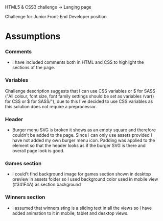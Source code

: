 HTML5 & CSS3 challenge -> Langing page

Challenge for Junior Front-End Developer position

<h1>Assumptions</h1>

<h3>Comments</h3>

- I have included comments both in HTML and CSS to highlight the sections of the page. 

<h3>Variables</h3>

Challenge description suggests that I can use CSS variables or $ for SASS ("All colour, font size, font family settings should be set as variables /var() for CSS or $ for SASS/"), due to this I've decided to use CSS variables as this solution does not require a preprocessor.

<h3>Header</h3>

- Burger menu SVG is broken it shows as an empty square and therefore couldn't be added to the page. Since I can only use assets provided I have not added my own burger menu icon. Padding was applied to the element so that the header looks as if the burger SVG is there and overall page look is good. 


<h3>Games section</h3>

- I could't find background image for games section shown in desktop preview in assets folder so I used background color used in mobile view (#341F4A) as section background

<h3>Winners section</h3>

- I assumed that winners sting is a sliding text in all the views so I have added animation to it in mobile, tablet and desktop views. 
